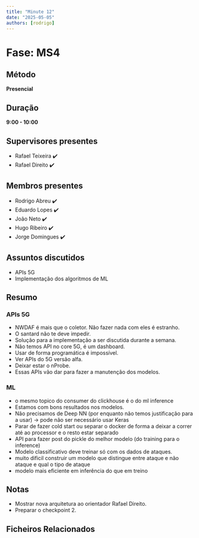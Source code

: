 ```yaml
---
title: "Minute 12"
date: "2025-05-05"
authors: [rodrigo]
---
```


# Fase: MS4

## Método
**Presencial**

## Duração
**9:00 - 10:00**

## Supervisores presentes
- Rafael Teixeira ✔️
- Rafael Direito ✔️

## Membros presentes
- Rodrigo Abreu ✔️
- Eduardo Lopes ✔️
- João Neto ✔️
- Hugo Ribeiro ✔️
- Jorge Domingues ✔️

## Assuntos discutidos
- APIs 5G
- Implementação dos algoritmos de ML

## Resumo

### APIs 5G
- NWDAF é mais que o coletor. Não fazer nada com eles é estranho.
- O santard não te deve impedir.
- Solução para a implementação a ser discutida durante a semana.
- Não temos API no core 5G, é um dashboard.
- Usar de forma programática é impossível.
- Ver APIs do 5G versão alfa.
- Deixar estar o nProbe.
- Essas APIs vão dar para fazer a manutenção dos modelos.


### ML 
- o mesmo topico do consumer do clickhouse é o do ml inference
- Estamos com bons resultados nos modelos.
- Não precisamos de Deep NN (por enquanto não temos justificação para a usar) -> pode não ser necessário usar Keras
- Parar de fazer cold start ou separar o docker de forma a deixar a correr até ao processor e o resto estar separado
- API para fazer post do pickle do melhor modelo (do training para o inference)
- Modelo classificativo deve treinar só com os dados de ataques.
- muito dificil construir um modelo que distingue entre ataque e não ataque e qual o tipo de ataque
- modelo mais eficiente em inferência do que em treino

## Notas
- Mostrar nova arquitetura ao orientador Rafael Direito.
- Preparar o checkpoint 2.

## Ficheiros Relacionados
